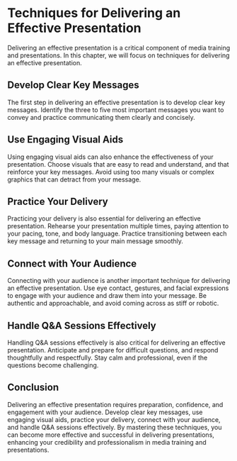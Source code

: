 Techniques for Delivering an Effective Presentation
==============================================================================

Delivering an effective presentation is a critical component of media training and presentations. In this chapter, we will focus on techniques for delivering an effective presentation.

Develop Clear Key Messages
--------------------------

The first step in delivering an effective presentation is to develop clear key messages. Identify the three to five most important messages you want to convey and practice communicating them clearly and concisely.

Use Engaging Visual Aids
------------------------

Using engaging visual aids can also enhance the effectiveness of your presentation. Choose visuals that are easy to read and understand, and that reinforce your key messages. Avoid using too many visuals or complex graphics that can detract from your message.

Practice Your Delivery
----------------------

Practicing your delivery is also essential for delivering an effective presentation. Rehearse your presentation multiple times, paying attention to your pacing, tone, and body language. Practice transitioning between each key message and returning to your main message smoothly.

Connect with Your Audience
--------------------------

Connecting with your audience is another important technique for delivering an effective presentation. Use eye contact, gestures, and facial expressions to engage with your audience and draw them into your message. Be authentic and approachable, and avoid coming across as stiff or robotic.

Handle Q\&A Sessions Effectively
--------------------------------

Handling Q\&A sessions effectively is also critical for delivering an effective presentation. Anticipate and prepare for difficult questions, and respond thoughtfully and respectfully. Stay calm and professional, even if the questions become challenging.

Conclusion
----------

Delivering an effective presentation requires preparation, confidence, and engagement with your audience. Develop clear key messages, use engaging visual aids, practice your delivery, connect with your audience, and handle Q\&A sessions effectively. By mastering these techniques, you can become more effective and successful in delivering presentations, enhancing your credibility and professionalism in media training and presentations.
